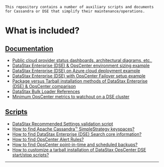 ```
This repository contains a number of auxiliary scripts and documents for Cassandra or DSE that simplify their maintenance/operations.
```
# What is included?
## [Documentation](documents/)
* [Public cloud provider status dashboards, architectural diagrams, etc.,](documents/Cloud_provider_status_dashboards_icons_and_general.md)
* [DataStax Enterprise (DSE) & OpsCenter environment sizing example](documents/DataStax_Enterprise_on_Azure_Environment_Sizing_Example.md)
* [DataStax Enterprise (DSE) on Azure cloud deployment example](documents/DSE_on_Azure_Deployment_Example.md)
* [DataStax Enterprise (DSE) with OpsCenter Failover setup example](documents/DSE_cluster_with_OpsCenter_Failover_setup.md)
* [Package versus Tarball installation methods of DataStax Enterprise (DSE) & OpsCenter comparison](documents/Package_vs_Tarball_install_DSE_OpsCenter_Agents.md)
* [DataStax Bulk Loader References](documents/datastax_bulk_loader.md)
* [Minimum OpsCenter metrics to watchout on a DSE cluster](documents/minimum_opscenter_metrics_to_watchout.md)
## [Scripts](scripts/)
* [DataStax Recommended Settings validation script](scripts/dse_recommended_settings_check.md)
* [How to find Apache Cassandra&trade; SimpleStrategy keyspaces?](scripts/Find_Cassandra_SimpleStrategy_keyspaces.md)
* [How to find DataStax Enterprise (DSE) Search core information?](scripts/dse_search_core_info_viewing.md)
* [How to find OpsCenter Alert Rules?](scripts/How_to_find_OpsCenter_Alert_Rules.md)
* [How to find OpsCenter point-in-time and scheduled backups?](scripts/Find_PIT_Scheduled_Backups_DataStax_OpsCenter.md)
* [How to customize a tarball installation of DataStax OpsCenter DSE start/stop scripts?](scripts/OpsCenter_tarball_install_custom_start-stop_scripts.md)

---
